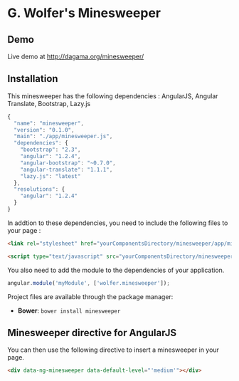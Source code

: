 G. Wolfer's Minesweeper
===========

## Demo

Live demo at http://dagama.org/minesweeper/

## Installation

This minesweeper has the following dependencies : AngularJS, Angular Translate, Bootstrap, Lazy.js

```javascript
{
  "name": "minesweeper",
  "version": "0.1.0",
  "main": "./app/minesweeper.js",
  "dependencies": {
    "bootstrap": "2.3",
    "angular": "1.2.4",
    "angular-bootstrap": "~0.7.0",    
    "angular-translate": "1.1.1",
    "lazy.js": "latest"
  },
  "resolutions": {
    "angular": "1.2.4"
  }
}
```

In addtion to these dependencies, you need to include the following files to your page :

```html
<link rel="stylesheet" href="yourComponentsDirectory/minesweeper/app/minesweeper.css">
```

```html
<script type="text/javascript" src="yourComponentsDirectory/minesweeper/app/minesweeper.js"></script>
```

You also need to add the module to the dependencies of your application.

```javascript
angular.module('myModule', ['wolfer.minesweeper']);
```

Project files are available through the package manager:
* **Bower**: `bower install minesweeper`

## Minesweeper directive for AngularJS

You can then use the following directive to insert a minesweeper in your page.

```html
<div data-ng-minesweeper data-default-level="'medium'"></div>
```
